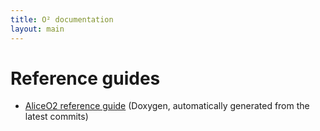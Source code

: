 ```yaml
---
title: O² documentation
layout: main
---
```


Reference guides
================

* [AliceO2 reference guide](https://aliceo2group.github.io/AliceO2) (Doxygen, automatically
  generated from the latest commits)
